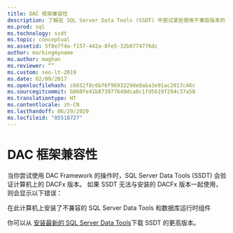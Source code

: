 ```yaml
---
title: DAC 框架兼容性
description: 了解在 SQL Server Data Tools (SSDT) 中尝试某些使用不兼容版本的 DAC Framework 的操作时可能出现的错误消息。
ms.prod: sql
ms.technology: ssdt
ms.topic: conceptual
ms.assetid: 5f8e7f4a-f157-442a-8fe5-32b8774776dc
author: markingmyname
ms.author: maghan
ms.reviewer: “”
ms.custom: seo-lt-2019
ms.date: 02/09/2017
ms.openlocfilehash: c6652f8c6b76f9693229de8aba3e91ac2017c46c
ms.sourcegitcommit: b860fe41b873977649dca8c1fd5619f294c37a58
ms.translationtype: HT
ms.contentlocale: zh-CN
ms.lasthandoff: 06/29/2020
ms.locfileid: "85518727"
---
```

# <a name="dac-framework-compatibility"></a>DAC 框架兼容性

当你尝试使用 DAC Framework 的操作时，SQL Server Data Tools (SSDT) 会验证计算机上的 DACFx 版本。 如果 SSDT 无法与安装的 DACFx 版本一起使用，则会显示以下错误：

在此计算机上安装了不兼容的 SQL Server Data Tools 和数据库运行时组件

你可以从 [安装最新的 SQL Server Data Tools](https://docs.microsoft.com/sql/ssdt/download-sql-server-data-tools-ssdt)下载 SSDT 的更高版本。